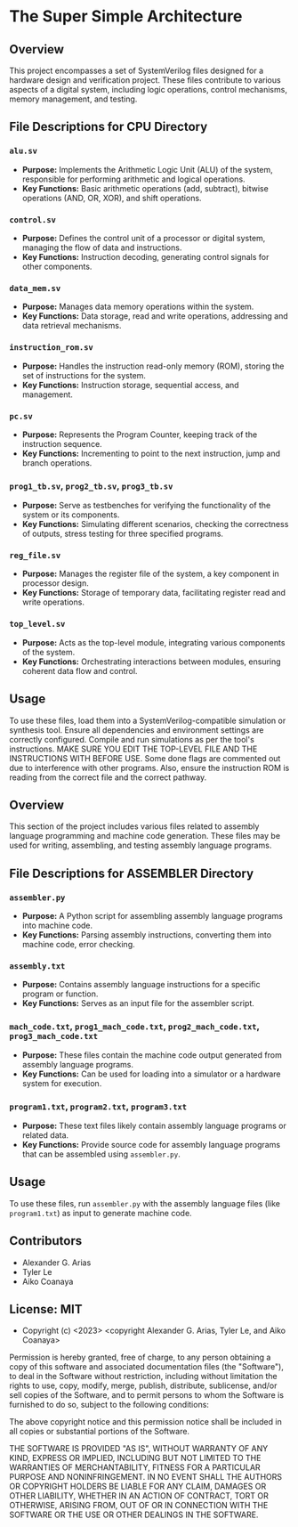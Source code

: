 # The Super Simple Architecture

## Overview
This project encompasses a set of SystemVerilog files designed for a hardware design and verification project. These files contribute to various aspects of a digital system, including logic operations, control mechanisms, memory management, and testing.

## File Descriptions for CPU Directory

### `alu.sv`
- **Purpose:** Implements the Arithmetic Logic Unit (ALU) of the system, responsible for performing arithmetic and logical operations.
- **Key Functions:** Basic arithmetic operations (add, subtract), bitwise operations (AND, OR, XOR), and shift operations.

### `control.sv`
- **Purpose:** Defines the control unit of a processor or digital system, managing the flow of data and instructions.
- **Key Functions:** Instruction decoding, generating control signals for other components.

### `data_mem.sv`
- **Purpose:** Manages data memory operations within the system.
- **Key Functions:** Data storage, read and write operations, addressing and data retrieval mechanisms.

### `instruction_rom.sv`
- **Purpose:** Handles the instruction read-only memory (ROM), storing the set of instructions for the system.
- **Key Functions:** Instruction storage, sequential access, and management.

### `pc.sv`
- **Purpose:** Represents the Program Counter, keeping track of the instruction sequence.
- **Key Functions:** Incrementing to point to the next instruction, jump and branch operations.

### `prog1_tb.sv`, `prog2_tb.sv`, `prog3_tb.sv`
- **Purpose:** Serve as testbenches for verifying the functionality of the system or its components.
- **Key Functions:** Simulating different scenarios, checking the correctness of outputs, stress testing for three specified programs. 

### `reg_file.sv`
- **Purpose:** Manages the register file of the system, a key component in processor design.
- **Key Functions:** Storage of temporary data, facilitating register read and write operations.

### `top_level.sv`
- **Purpose:** Acts as the top-level module, integrating various components of the system.
- **Key Functions:** Orchestrating interactions between modules, ensuring coherent data flow and control.

## Usage
To use these files, load them into a SystemVerilog-compatible simulation or synthesis tool. Ensure all dependencies and environment settings are correctly configured. Compile and run simulations as per the tool's instructions. MAKE SURE YOU EDIT THE TOP-LEVEL FILE AND THE INSTRUCTIONS WITH BEFORE USE. Some done flags are commented out due to interference with other programs. Also, ensure the instruction ROM is reading from the correct file and the correct pathway. 

## Overview
This section of the project includes various files related to assembly language programming and machine code generation. These files may be used for writing, assembling, and testing assembly language programs.

## File Descriptions for ASSEMBLER Directory

### `assembler.py`
- **Purpose:** A Python script for assembling assembly language programs into machine code.
- **Key Functions:** Parsing assembly instructions, converting them into machine code, error checking.

### `assembly.txt`
- **Purpose:** Contains assembly language instructions for a specific program or function.
- **Key Functions:** Serves as an input file for the assembler script.

### `mach_code.txt`, `prog1_mach_code.txt`, `prog2_mach_code.txt`, `prog3_mach_code.txt`
- **Purpose:** These files contain the machine code output generated from assembly language programs.
- **Key Functions:** Can be used for loading into a simulator or a hardware system for execution.

### `program1.txt`, `program2.txt`, `program3.txt`
- **Purpose:** These text files likely contain assembly language programs or related data.
- **Key Functions:** Provide source code for assembly language programs that can be assembled using `assembler.py`.

## Usage
To use these files, run `assembler.py` with the assembly language files (like `program1.txt`) as input to generate machine code.

## Contributors
- Alexander G. Arias
- Tyler Le
- Aiko Coanaya

## License: MIT
- Copyright (c) <2023> <copyright Alexander G. Arias, Tyler Le, and Aiko Coanaya>

Permission is hereby granted, free of charge, to any person obtaining a copy
of this software and associated documentation files (the "Software"), to deal
in the Software without restriction, including without limitation the rights
to use, copy, modify, merge, publish, distribute, sublicense, and/or sell
copies of the Software, and to permit persons to whom the Software is
furnished to do so, subject to the following conditions:

The above copyright notice and this permission notice shall be included in all
copies or substantial portions of the Software.

THE SOFTWARE IS PROVIDED "AS IS", WITHOUT WARRANTY OF ANY KIND, EXPRESS OR
IMPLIED, INCLUDING BUT NOT LIMITED TO THE WARRANTIES OF MERCHANTABILITY,
FITNESS FOR A PARTICULAR PURPOSE AND NONINFRINGEMENT. IN NO EVENT SHALL THE
AUTHORS OR COPYRIGHT HOLDERS BE LIABLE FOR ANY CLAIM, DAMAGES OR OTHER
LIABILITY, WHETHER IN AN ACTION OF CONTRACT, TORT OR OTHERWISE, ARISING FROM,
OUT OF OR IN CONNECTION WITH THE SOFTWARE OR THE USE OR OTHER DEALINGS IN THE
SOFTWARE.
